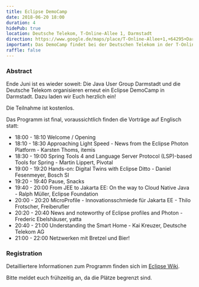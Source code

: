 ```yaml
---
title: Eclipse DemoCamp
date: 2018-06-20 18:00
duration: 4
hidePub: true
location: Deutsche Telekom, T-Online-Allee 1, Darmstadt
direction: https://www.google.de/maps/place/T-Online-Allee+1,+64295+Darmstadt/@49.86471,8.6232713,17z/data=!3m1!4b1!4m5!3m4!1s0x47bd709dcdebef67:0x5b0032c42cc77a93!8m2!3d49.86471!4d8.62546
important: Das DemoCamp findet bei der Deutschen Telekom in der T-Online-Allee 1 statt.
raffle: false
---
```


### Abstract

Ende Juni ist es wieder soweit: Die Java User Group Darmstadt und die Deutsche Telekom organisieren erneut ein Eclipse DemoCamp in Darmstadt. Dazu laden wir Euch herzlich ein!
 
Die Teilnahme ist kostenlos.
 
Das Programm ist final, voraussichtlich finden die Vorträge auf Englisch statt:
 
* 18:00 - 18:10 Welcome / Opening
* 18:10 - 18:30 Approaching Light Speed - News from the Eclipse Photon Platform - Karsten Thoms, itemis
* 18:30 - 19:00 Spring Tools 4 and Language Server Protocol (LSP)-based Tools for Spring - Martin Lippert, Pivotal
* 19:00 - 19:20 Hands-on: Digital Twins with Eclipse Ditto - Daniel Fesenmeyer, Bosch SI
* 19:20 - 19:40 Pause, Snacks
* 19:40 - 20:00 From JEE to Jakarta EE: On the way to Cloud Native Java - Ralph Müller, Eclipse Foundation
* 20:00 - 20:20 MicroProfile - Innovationsschmiede für Jakarta EE - Thilo Frotscher, Freiberufler
* 20:20 - 20:40 News and noteworthy of Eclipse profiles and Photon - Frederic Ebelshäuser, yatta
* 20:40 - 21:00 Understanding the Smart Home - Kai Kreuzer, Deutsche Telekom AG
* 21:00 - 22:00 Netzwerken mit Bretzel und Bier!

### Registration

Detailliertere Informationen zum Programm finden sich im [Eclipse Wiki](https://wiki.eclipse.org/Eclipse_DemoCamps_2018/Darmstadt).

Bitte meldet euch frühzeitig an, da die Plätze begrenzt sind.

